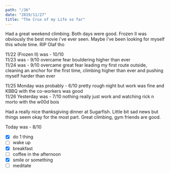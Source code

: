 ```yaml
---
path: "/36"
date: "2019/11/27"
title: "The Crux of my Life so far"
---
```


Had a great weekend climbing. Both days were good. Frozen II was obviously the best movie i've ever seen. Maybe i've been looking for myself this whole time. RIP Olaf tho

11/22 (Frozen II) was - 10/10</br>
11/23 was - 9/10 overcame fear bouldering higher than ever</br>
11/24 was - 9/10 overcame great fear leading my first route outside, cleaning an anchor for the first time, climbing higher than ever and pushing myself harder than ever

11/25 Monday was probably - 6/10 pretty rough night but work was fine and KBBQ with the co-workers was good</br>
11/26 Yesterday was - 7/10 nothing really just work and watching rick n morto with the w00d bois</br>

Had a really nice thanksgiving dinner at Sugarfish. Little bit sad news but things seem okay for the most part. Great climbing, gym friends are good.

Today was - 8/10

- [x] do 1 thing
- [ ] wake up
- [x] breakfast
- [ ] coffee in the afternoon
- [x] smile or something
- [ ] meditate
